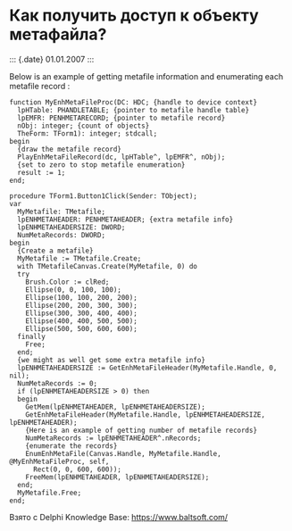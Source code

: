 Как получить доступ к объекту метафайла?
========================================

::: {.date}
01.01.2007
:::

Below is an example of getting metafile information and enumerating each
metafile record :

    function MyEnhMetaFileProc(DC: HDC; {handle to device context}
      lpHTable: PHANDLETABLE; {pointer to metafile handle table}
      lpEMFR: PENHMETARECORD; {pointer to metafile record}
      nObj: integer; {count of objects}
      TheForm: TForm1): integer; stdcall;
    begin
      {draw the metafile record}
      PlayEnhMetaFileRecord(dc, lpHTable^, lpEMFR^, nObj);
      {set to zero to stop metafile enumeration}
      result := 1;
    end;
     
    procedure TForm1.Button1Click(Sender: TObject);
    var
      MyMetafile: TMetafile;
      lpENHMETAHEADER: PENHMETAHEADER; {extra metafile info}
      lpENHMETAHEADERSIZE: DWORD;
      NumMetaRecords: DWORD;
    begin
      {Create a metafile}
      MyMetafile := TMetafile.Create;
      with TMetafileCanvas.Create(MyMetafile, 0) do
      try
        Brush.Color := clRed;
        Ellipse(0, 0, 100, 100);
        Ellipse(100, 100, 200, 200);
        Ellipse(200, 200, 300, 300);
        Ellipse(300, 300, 400, 400);
        Ellipse(400, 400, 500, 500);
        Ellipse(500, 500, 600, 600);
      finally
        Free;
      end;
      {we might as well get some extra metafile info}
      lpENHMETAHEADERSIZE := GetEnhMetaFileHeader(MyMetafile.Handle, 0, nil);
      NumMetaRecords := 0;
      if (lpENHMETAHEADERSIZE > 0) then
      begin
        GetMem(lpENHMETAHEADER, lpENHMETAHEADERSIZE);
        GetEnhMetaFileHeader(MyMetafile.Handle, lpENHMETAHEADERSIZE, lpENHMETAHEADER);
        {Here is an example of getting number of metafile records}
        NumMetaRecords := lpENHMETAHEADER^.nRecords;
        {enumerate the records}
        EnumEnhMetaFile(Canvas.Handle, MyMetafile.Handle, @MyEnhMetaFileProc, self,
          Rect(0, 0, 600, 600));
        FreeMem(lpENHMETAHEADER, lpENHMETAHEADERSIZE);
      end;
      MyMetafile.Free;
    end;

Взято с Delphi Knowledge Base: <https://www.baltsoft.com/>
